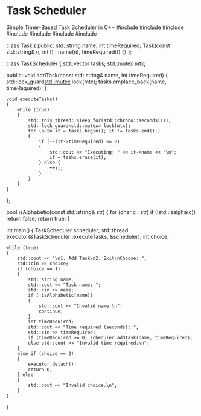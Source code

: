 # Task Scheduler
Simple Timer-Based Task Scheduler in C++
#include <iostream>
#include <vector>
#include <thread>
#include <chrono>
#include <string>
#include <mutex>
#include <cctype>

class Task 
{
public:
    std::string name;
    int timeRequired;
    Task(const std::string& n, int t) : name(n), timeRequired(t) {}
};

class TaskScheduler 
{
    std::vector<Task> tasks;
    std::mutex mtx;

public:
    void addTask(const std::string& name, int timeRequired) 
    {
        std::lock_guard<std::mutex> lock(mtx);
        tasks.emplace_back(name, timeRequired);
  }

    void executeTasks() 
    {
        while (true) 
        {
            std::this_thread::sleep_for(std::chrono::seconds(1));
            std::lock_guard<std::mutex> lock(mtx);
            for (auto it = tasks.begin(); it != tasks.end();) 
            {
                if (--(it->timeRequired) <= 0) 
                {
                    std::cout << "Executing: " << it->name << "\n";
                    it = tasks.erase(it);
                } else {
                    ++it;
                }
            }
        }
    }
};

bool isAlphabetic(const std::string& str) 
{
    for (char c : str) if (!std::isalpha(c)) return false;
    return true;
}

int main() 
{
    TaskScheduler scheduler;
    std::thread executor(&TaskScheduler::executeTasks, &scheduler);
    int choice;

    while (true) 
    {
        std::cout << "\n1. Add Task\n2. Exit\nChoose: ";
        std::cin >> choice;
        if (choice == 1) 
        {
            std::string name;
            std::cout << "Task name: ";
            std::cin >> name;
            if (!isAlphabetic(name)) 
            {
                std::cout << "Invalid name.\n";
                continue;
            }
            int timeRequired;
            std::cout << "Time required (seconds): ";
            std::cin >> timeRequired;
            if (timeRequired >= 0) scheduler.addTask(name, timeRequired);
            else std::cout << "Invalid time required.\n";
        } 
        else if (choice == 2) 
        {
            executor.detach();
            return 0;
        } else 
        {
            std::cout << "Invalid choice.\n";
        }
    }
}

